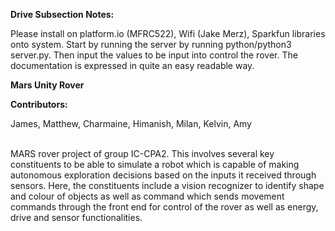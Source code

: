 **Drive Subsection Notes:**

Please install on platform.io (MFRC522), Wifi (Jake Merz), Sparkfun libraries onto system. Start by running the server by running python/python3 server.py. Then input the values to be input into control the rover. The documentation is expressed in quite an easy readable way.



**Mars Unity Rover**

**Contributors:**

James,
Matthew,
Charmaine,
Himanish,
Milan,
Kelvin,
Amy

<br>
MARS rover project of group IC-CPA2. This involves several key constituents to be able to simulate a robot which is capable of making autonomous exploration decisions based on the inputs it received through sensors. Here, the constituents include a vision recognizer to identify shape and colour of objects as well as command which sends movement commands through the front end for control of the rover as well as energy, drive and sensor functionalities. 
